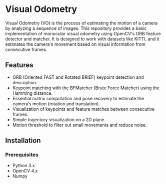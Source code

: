 # Visual Odometry

Visual Odometry (VO) is the process of estimating the motion of a camera by analyzing a sequence of images. This repository provides a basic implementation of monocular visual odometry using OpenCV's ORB feature detector and matcher. It is designed to work with datasets like KITTI, and it estimates the camera's movement based on visual information from consecutive frames.

## Features
- ORB (Oriented FAST and Rotated BRIEF) keypoint detection and description.
- Keypoint matching with the BFMatcher (Brute Force Matcher) using the Hamming distance.
- Essential matrix computation and pose recovery to estimate the camera’s motion (rotation and translation).
- Visualization of keypoints and feature matches between consecutive frames.
- Simple trajectory visualization on a 2D plane.
- Motion threshold to filter out small movements and reduce noise.

## Installation

### Prerequisites
- Python 3.x
- OpenCV 4.x
- Numpy
